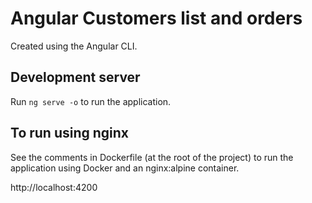 # Angular Customers list and orders

Created using the Angular CLI. 

## Development server

Run `ng serve -o` to run the application.

## To run using nginx 

See the comments in Dockerfile (at the root of the project) to run the application using Docker and an nginx:alpine container.

http://localhost:4200
